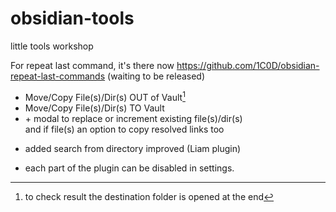 # obsidian-tools
little tools workshop

For repeat last command, it's there now https://github.com/1C0D/obsidian-repeat-last-commands (waiting to be released)

- Move/Copy File(s)/Dir(s) OUT of Vault[^1]
- Move/Copy File(s)/Dir(s) TO Vault
- \+ modal to replace or increment existing file(s)/dir(s)  
and if file(s) an option to copy resolved links too 
[^1]: to check result the destination folder is opened at the end

- added search from directory improved (Liam plugin)

- each part of the plugin can be disabled in settings.
